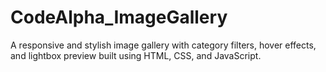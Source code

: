 # CodeAlpha_ImageGallery
A responsive and stylish image gallery with category filters, hover effects, and lightbox preview built using HTML, CSS, and JavaScript.

